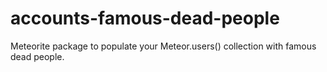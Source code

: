 accounts-famous-dead-people
===========================

Meteorite package to populate your Meteor.users() collection with famous dead people.  
